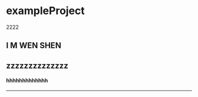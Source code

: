 # exampleProject
2222
## I M WEN SHEN
## zzzzzzzzzzzzzz


#### hhhhhhhhhhhhh

---------------------
